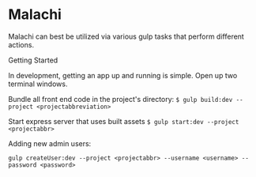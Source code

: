 # Malachi

Malachi can best be utilized via various gulp tasks that perform different actions. 

Getting Started

In development, getting an app up and running is simple. 
Open up two terminal windows.

Bundle all front end code in the project's directory:
`$ gulp build:dev --project <projectabbreviation>`

Start express server that uses built assets
`$ gulp start:dev --project <projectabbr>`

Adding new admin users:

`gulp createUser:dev --project <projectabbr> --username <username> --password <password>`



